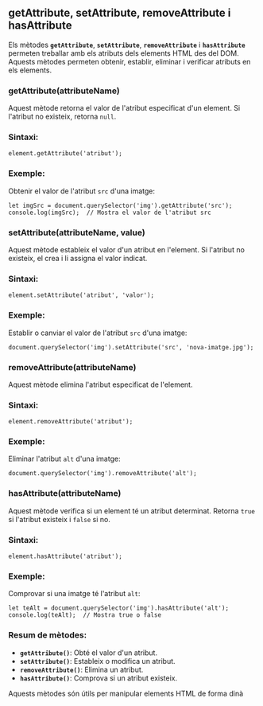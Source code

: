 ## getAttribute, setAttribute, removeAttribute i hasAttribute

Els mètodes **`getAttribute`**, **`setAttribute`**, **`removeAttribute`** i **`hasAttribute`** permeten treballar amb els atributs dels elements HTML des del DOM. Aquests mètodes permeten obtenir, establir, eliminar i verificar atributs en els elements.

### **getAttribute(attributeName)**

Aquest mètode retorna el valor de l'atribut especificat d'un element. Si l'atribut no existeix, retorna `null`.

### Sintaxi:
```
element.getAttribute('atribut');
```

### Exemple:
Obtenir el valor de l'atribut `src` d'una imatge:
```
let imgSrc = document.querySelector('img').getAttribute('src');
console.log(imgSrc);  // Mostra el valor de l'atribut src
```

### **setAttribute(attributeName, value)**

Aquest mètode estableix el valor d'un atribut en l'element. Si l'atribut no existeix, el crea i li assigna el valor indicat.

### Sintaxi:
```
element.setAttribute('atribut', 'valor');
```

### Exemple:
Establir o canviar el valor de l'atribut `src` d'una imatge:
```
document.querySelector('img').setAttribute('src', 'nova-imatge.jpg');
```

### **removeAttribute(attributeName)**

Aquest mètode elimina l'atribut especificat de l'element.

### Sintaxi:
```
element.removeAttribute('atribut');
```

### Exemple:
Eliminar l'atribut `alt` d'una imatge:
```
document.querySelector('img').removeAttribute('alt');
```

### **hasAttribute(attributeName)**

Aquest mètode verifica si un element té un atribut determinat. Retorna `true` si l'atribut existeix i `false` si no.

### Sintaxi:
```
element.hasAttribute('atribut');
```

### Exemple:
Comprovar si una imatge té l'atribut `alt`:
```
let teAlt = document.querySelector('img').hasAttribute('alt');
console.log(teAlt);  // Mostra true o false
```

### Resum de mètodes:

- **`getAttribute()`**: Obté el valor d'un atribut.
- **`setAttribute()`**: Estableix o modifica un atribut.
- **`removeAttribute()`**: Elimina un atribut.
- **`hasAttribute()`**: Comprova si un atribut existeix.

Aquests mètodes són útils per manipular elements HTML de forma dinà
